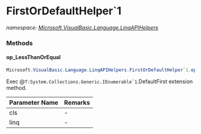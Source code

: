 ﻿# FirstOrDefaultHelper`1
_namespace: [Microsoft.VisualBasic.Language.LinqAPIHelpers](./index.md)_





### Methods

#### op_LessThanOrEqual
```csharp
Microsoft.VisualBasic.Language.LinqAPIHelpers.FirstOrDefaultHelper`1.op_LessThanOrEqual(Microsoft.VisualBasic.Language.LinqAPIHelpers.FirstOrDefaultHelper{`0},System.Collections.Generic.IEnumerable{`0})
```
Exec @``T:System.Collections.Generic.IEnumerable`1``.DefaultFirst extension method.

|Parameter Name|Remarks|
|--------------|-------|
|cls|-|
|linq|-|



